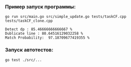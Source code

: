 ### Пример запуск программы:

```Console
go run src/main.go src/simple_update.go tests/taskCF.cpp tests/taskCF_clone.cpp
```

```Console
Detect dp : 85.46666666666667 %
Dublicate line : 80.64516129032258 %
Match Probability:  97.18709677419355 %
```

### Запуск автотестов:
```Console
go test ./src/...
```